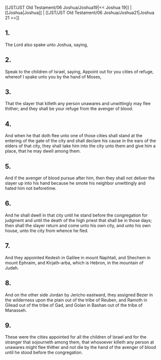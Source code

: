 [[JST/JST Old Testament/06 Joshua/Joshua19|<< Joshua 19]] | [[Joshua|Joshua]] | [[JST/JST Old Testament/06 Joshua/Joshua21|Joshua 21 >>]]
## 1.
The Lord also spake unto Joshua, saying,
## 2.
Speak to the children of Israel, saying, Appoint out for you cities of refuge, whereof I spake unto you by the hand of Moses,
## 3.
That the slayer that killeth any person unawares and unwittingly may flee thither; and they shall be your refuge from the avenger of blood.
## 4.
And when he that doth flee unto one of those cities shall stand at the entering of the gate of the city and shall declare his cause in the ears of the elders of that city, they shall take him into the city unto them and give him a place, that he may dwell among them.
## 5.
And if the avenger of blood pursue after him, then they shall not deliver the slayer up into his hand because he smote his neighbor unwittingly and hated him not beforetime.
## 6.
And he shall dwell in that city until he stand before the congregation for judgment and until the death of the high priest that shall be in those days; then shall the slayer return and come unto his own city, and unto his own house, unto the city from whence he fled.
## 7.
And they appointed Kedesh in Galilee in mount Naphtali, and Shechem in mount Ephraim, and Kirjath-arba, which is Hebron, in the mountain of Judah.
## 8.
And on the other side Jordan by Jericho eastward, they assigned Bezer in the wilderness upon the plain out of the tribe of Reuben, and Ramoth in Gilead out of the tribe of Gad, and Golan in Bashan out of the tribe of Manasseh.
## 9.
These were the cities appointed for all the children of Israel and for the stranger that sojourneth among them, that whosoever killeth any person at unawares might flee thither and not die by the hand of the avenger of blood until he stood before the congregation.

